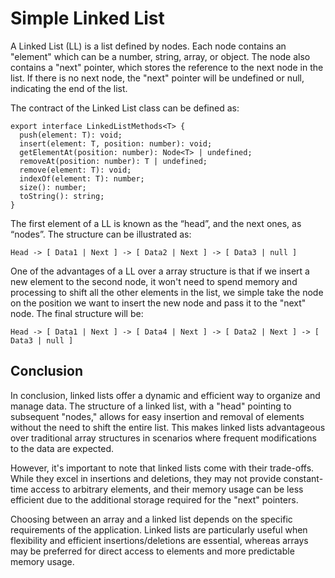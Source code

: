 # Simple Linked List

A Linked List (LL) is a list defined by nodes. Each node contains an "element" which can be a number, string, array, or object. The node also contains a "next" pointer, which stores the reference to the next node in the list. If there is no next node, the "next" pointer will be undefined or null, indicating the end of the list.

The contract of the Linked List class can be defined as:

```tsx
export interface LinkedListMethods<T> {
  push(element: T): void;
  insert(element: T, position: number): void;
  getElementAt(position: number): Node<T> | undefined;
  removeAt(position: number): T | undefined;
  remove(element: T): void;
  indexOf(element: T): number;
  size(): number;
  toString(): string;
}
```

The first element of a LL is known as the “head”, and the next ones, as “nodes”. The structure can be illustrated as:

```
Head -> [ Data1 | Next ] -> [ Data2 | Next ] -> [ Data3 | null ]
```

One of the advantages of a LL over a array structure is that if we insert a new element to the second node, it won't need to spend memory and processing to shift all the other elements in the list, we simple take the node on the position we want to insert the new node and pass it to the "next" node. The final structure will be:

```
Head -> [ Data1 | Next ] -> [ Data4 | Next ] -> [ Data2 | Next ] -> [ Data3 | null ]
```

## Conclusion

In conclusion, linked lists offer a dynamic and efficient way to organize and manage data. The structure of a linked list, with a "head" pointing to subsequent "nodes," allows for easy insertion and removal of elements without the need to shift the entire list. This makes linked lists advantageous over traditional array structures in scenarios where frequent modifications to the data are expected.

However, it's important to note that linked lists come with their trade-offs. While they excel in insertions and deletions, they may not provide constant-time access to arbitrary elements, and their memory usage can be less efficient due to the additional storage required for the "next" pointers.

Choosing between an array and a linked list depends on the specific requirements of the application. Linked lists are particularly useful when flexibility and efficient insertions/deletions are essential, whereas arrays may be preferred for direct access to elements and more predictable memory usage.
